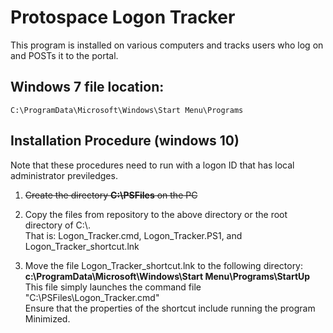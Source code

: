 # Protospace Logon Tracker

This program is installed on various computers and tracks users who log on and POSTs it to the portal.

## Windows 7 file location:

`C:\ProgramData\Microsoft\Windows\Start Menu\Programs`

## Installation Procedure (windows 10)
Note that these procedures need to run with a logon ID that has local administrator previledges.
1. <s> Create the directory **C:\PSFiles** on the PC </s> 
  
2. Copy the files from repository to the above directory or the root directory of C:\\.  
  That is: Logon_Tracker.cmd, Logon_Tracker.PS1, and Logon_Tracker_shortcut.lnk
3. Move the file Logon_Tracker_shortcut.lnk to the following directory:
  **c:\ProgramData\Microsoft\Windows\Start Menu\Programs\StartUp**<br>
  This file simply launches the command file "C:\PSFiles\Logon_Tracker.cmd" <br>
  Ensure that the properties of the shortcut include running the program Minimized.
